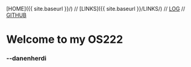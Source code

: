 ---
---

[HOME]({{ site.baseurl }}/) //
[LINKS]({{ site.baseurl }}/LINKS/) //
[LOG](https://danenherdi.github.io/os222/TXT/mylog.txt) //
[GITHUB](https://github.com/danenherdi/os222/) 

# Welcome to my OS222

### --danenherdi
